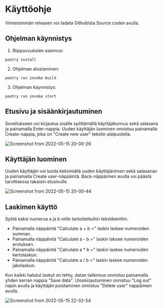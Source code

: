 # Käyttöohje

Viimeisimmän releasen voi ladata Githubista Source coden avulla.

## Ohjelman käynnistys

1. Riippuvuuksien asennus:

``poetry install``

2. Ohjelman alustaminen:

``poetry run invoke build``

3. Ohjelman käynnistys:

``poetry run invoke start``

## Etusivu ja sisäänkirjautuminen

Sovellukseen voi kirjautua sisälle syöttämällä käyttäjätunnus sekä salasana ja painamalla Enter-nappia. Uuden käyttäjän luominen onnistuu painamalla Create-nappia, joka on "Create new user" tekstin alalpuolella.

![Screenshot from 2022-05-15 20-00-26](https://user-images.githubusercontent.com/101710774/168485514-f116c3df-96b6-4aa5-a955-63cbe44a2ced.png)

## Käyttäjän luominen

Uuden käyttäjän voi luoda keksimällä uuden käyttäjänimen sekä salasanan ja painamalla Create user-näppäintä. Back-näppäimen avulla voi päästä tarvittaessa takaisin etusivulle.

![Screenshot from 2022-05-15 20-00-44](https://user-images.githubusercontent.com/101710774/168485371-f131e325-cb9d-46f1-8bf7-57ac30593c79.png)

## Laskimen käyttö

Syötä kaksi numeroa a ja b niille tarkoitettuihin tekstikenttiin. 
- Painamalla näppäintä "Calculate a + b =" laskin laskee numeroiden summan. 
- Painamalla näppäintä "Calculate a - b =" laskin laksee numeroiden erotuksen. 
- Painamalla näppäintä "Calculate a * b =" laskin laskee numeroiden kertolaskun. 
- Painamalla näppäintä "Calculate a / b =" laskin laskee numeroiden jakolaskun.

Kun kaikki halutut laskut on tehty, datan tallennus onnistuu painamalla yhden kerran nappia "Save data".
Uloskirjautuminen onnistuu "Log out" napin avulla ja käyttäjän poistaminen onnistuu "Delete user" nappäimen avulla.

![Screenshot from 2022-05-15 22-32-54](https://user-images.githubusercontent.com/101710774/168491822-a2c1d694-b9db-4d9d-8394-ccd88d34c5af.png)

